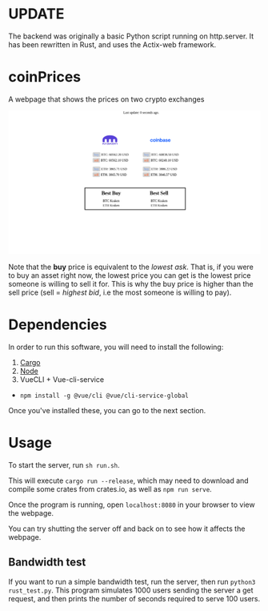 # UPDATE
The backend was originally a basic Python script running on http.server. It has been rewritten in Rust, and uses the Actix-web framework.
# coinPrices
A webpage that shows the prices on two crypto exchanges

![alt text](frontend/images/webapp.png)

Note that the **buy** price is equivalent to the *lowest ask*. That is, if you were to buy an asset right now, the lowest price you can get is the lowest price someone is willing to sell it for. This is why the buy price is higher than the sell price (sell = *highest bid*, i.e the most someone is willing to pay).
# Dependencies
In order to run this software, you will need to install the following:
1. [Cargo](https://doc.rust-lang.org/cargo/getting-started/installation.html)
2. [Node](https://nodejs.org/en/)
3. VueCLI + Vue-cli-service
- `npm install -g @vue/cli @vue/cli-service-global`

Once you've installed these, you can go to the next section.
# Usage
To start the server, run `sh run.sh`.

This will execute `cargo run --release`, which may need to download and compile some crates from crates.io, as well as `npm run serve`.

Once the program is running, open `localhost:8080` in your browser to view the webpage.

You can try shutting the server off and back on to see how it affects the webpage.

## Bandwidth test
If you want to run a simple bandwidth test, run the server, then run `python3 rust_test.py`. This program simulates 1000 users sending the server a get request, and then prints the number of seconds required to serve 100 users.
